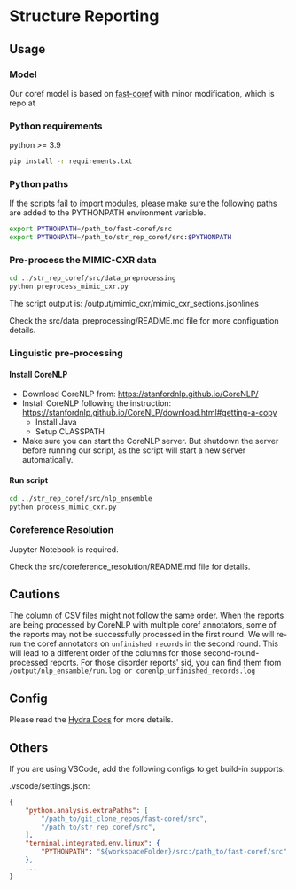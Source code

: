# Structure Reporting

## Usage

### Model

Our coref model is based on [fast-coref](https://github.com/shtoshni/fast-coref) with minor modification, which is repo at 

### Python requirements

python >= 3.9

```bash
pip install -r requirements.txt
```

### Python paths

If the scripts fail to import modules, please make sure the following paths are added to the PYTHONPATH environment variable.

```bash
export PYTHONPATH=/path_to/fast-coref/src
export PYTHONPATH=/path_to/str_rep_coref/src:$PYTHONPATH
```

### Pre-process the MIMIC-CXR data

```bash
cd ../str_rep_coref/src/data_preprocessing
python preprocess_mimic_cxr.py
```

The script output is: /output/mimic_cxr/mimic_cxr_sections.jsonlines

Check the src/data_preprocessing/README.md file for more configuation details.

### Linguistic pre-processing

#### Install CoreNLP

- Download CoreNLP from: <https://stanfordnlp.github.io/CoreNLP/>
- Install CoreNLP following the instruction: <https://stanfordnlp.github.io/CoreNLP/download.html#getting-a-copy>
  - Install Java
  - Setup CLASSPATH
- Make sure you can start the CoreNLP server. But shutdown the server before running our script, as the script will start a new server automatically.

#### Run script

```bash
cd ../str_rep_coref/src/nlp_ensemble
python process_mimic_cxr.py
```

### Coreference Resolution

Jupyter Notebook is required.

Check the src/coreference_resolution/README.md file for details.

## Cautions

The column of CSV files might not follow the same order. When the reports are being processed by CoreNLP with multiple coref annotators, some of the reports may not be successfully processed in the first round. We will re-run the coref annotators on `unfinished records` in the second round. This will lead to a different order of the columns for those second-round-processed reports. For those disorder reports' sid, you can find them from `/output/nlp_ensamble/run.log or corenlp_unfinished_records.log`

## Config

Please read the [Hydra Docs](https://hydra.cc/docs/intro/) for more details.

## Others

If you are using VSCode, add the following configs to get build-in supports:

.vscode/settings.json:

```json
{
    "python.analysis.extraPaths": [
        "/path_to/git_clone_repos/fast-coref/src",
        "/path_to/str_rep_coref/src",
    ],
    "terminal.integrated.env.linux": {
        "PYTHONPATH": "${workspaceFolder}/src:/path_to/fast-coref/src"
    },
    ...
}
```